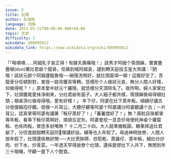 ```yaml
---
issue: 5
title: 灶頭
author: 彭瑞珠
language: 四縣
date: 2013-01-31T00:00:00.000+08:00
topic: 文史
difficulty: 1
wikidata: Q98095812
wikidata_link: https://www.wikidata.org/wiki/Q98095812
---
```

「『唉嘖嘖……阿姆乳子哀正得！有罅夭壽痛哦！』該秀才阿姆个筷頭嫲，實實疊疊頓(dun)著灶君爺个龍骨。佢痛到喊阿姆哀，譴到轉天庭投玉皇大帝講：『閼哦！該狀元郎个阿姆還粗魯哦──碗筷洗啊好，就灶頭面項一頓！這擺好空了，吾龍骨分佢頓對對，害𠊎一路背鑊背等轉。恁樣形个人做狀元哀，無分人間人好樣，仰做得呢？！』原本愛中狀元个羅隱，就恁樣分天頂除名了。故所啊，婦人家掌灶下，灶頭鑊尾愛抺淨俐來，分灶君爺有面子。大人細子都共樣，筷頭嫲做毋得頓灶頭；頓桌頂乜做毋得哦，愛有好樣！」
年下仔，阿婆在灶下蒸年粄，順續仔講古分𠊎俚細孲仔聽。𠊎俚一片耳公，大體仔聽等阿婆个阿婆講分阿婆聽講个古；一片耳公，認真掌等阿婆有講著「粄仔蒸好了！」「蕃薯煨好了！」無？兩粒目珠都掌等年粄，看等下粄仔蒸啊好、燒燒吂定形，阿婆會挖一息息仔毋使矺神桌个蘿蔔粄、也係肉粄，賞恁多豺嘴無？
十二月二十四，大人就準備粄圓、糖果拜送灶君爺了，分佢食甜甜轉天庭同俚講好話，續等也入年假了。毋過神明放尞、人間人放年假了，灶頭還係無好閒─—大灶煲肨蹄、炆筍乾、蒸雞仔、蒸年粄，細灶炒炒肉、炒下水、炒青菜。一年透天罕得放尞个灶頭，還係愛摎灶下人共下，無閒到年三十暗晡，守顧一屋下人个飽食。